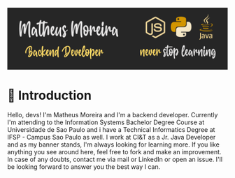 [![Header](https://github.com/Matheus920/Matheus920/blob/d85651308845defecc68d28773ba96f9dbe0fd6c/Banner_cropped.png?raw=true "Header")](https://www.linkedin.com/in/matheus-moreira-da-silva-9ab50615a/)

<h1>&#129305; Introduction</h1>

Hello, devs! I'm Matheus Moreira and I'm a backend developer. Currently I'm attending to the Information Systems Bachelor Degree Course at Universidade de Sao Paulo and i have a Technical Informatics Degree at IFSP - Campus Sao Paulo as well. I work at CI&T as a Jr. Java Developer and as my banner stands, I'm always looking for learning more. If you like anything you see around here, feel free to fork and make an improvement. In case of any doubts, contact me via mail or LinkedIn or open an issue. I'll be looking forward to answer you the best way I can.
